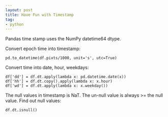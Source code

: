 ```yaml
---
layout: post
title: Have Fun with Timestamp
tag:
- python
---
```



Pandas time stamp uses the NumPy datetime64 dtype.

Convert epoch time into timestamp:


	pd.to_datetime(df.pixts/1000, unit='s', utc=True)

Convert time into date, hour, weekdays:

	df['dd'] = df.dt.apply(lambda x: pd.datetime.date(x))
	df['hh'] = df.dt.copy().apply(lambda x: x.hour)
	df['wd'] = df.dt.apply(lambda x: x.weekday())

The null values in timestamp is NaT.  The un-null value is always >= the null value. 
Find out null values:

	df.dt.isnull()
